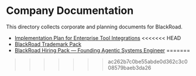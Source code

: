 # Company Documentation

This directory collects corporate and planning documents for BlackRoad.

- [Implementation Plan for Enterprise Tool Integrations](implementation-plan.md)
<<<<<<< HEAD
- [BlackRoad Trademark Pack](trademark-pack.md)
- [BlackRoad Hiring Pack — Founding Agentic Systems Engineer](hiring-pack.md)
=======
>>>>>>> ac262b7c0be55abde0d362c3c008579baeb3da26
